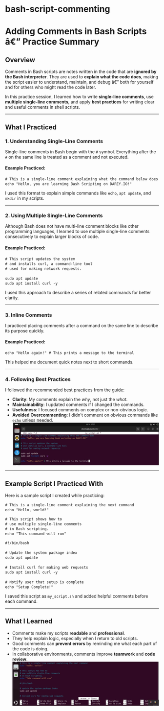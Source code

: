 # bash-script-commenting


# Adding Comments in Bash Scripts â€” Practice Summary

## Overview
Comments in Bash scripts are notes written in the code that are **ignored by the Bash interpreter**. They are used to **explain what the code does**, making the script easier to understand, maintain, and debug â€” both for yourself and for others who might read the code later.

In this practice session, I learned how to write **single-line comments**, use **multiple single-line comments**, and apply **best practices** for writing clear and useful comments in shell scripts.

---

## What I Practiced

### 1. **Understanding Single-Line Comments**
Single-line comments in Bash begin with the `#` symbol. Everything after the `#` on the same line is treated as a comment and not executed.

#### Example Practiced:
```
# This is a single-line comment explaining what the command below does
echo "Hello, you are learning Bash Scripting on DAREY.IO!"
```

I used this format to explain simple commands like `echo`, `apt update`, and `mkdir` in my scripts.

---

### 2. **Using Multiple Single-Line Comments**
Although Bash does not have multi-line comment blocks like other programming languages, I learned to use multiple single-line comments consecutively to explain larger blocks of code.

#### Example Practiced:
```
# This script updates the system
# and installs curl, a command-line tool
# used for making network requests.

sudo apt update
sudo apt install curl -y
```

I used this approach to describe a series of related commands for better clarity.

---

### 3. **Inline Comments**
I practiced placing comments after a command on the same line to describe its purpose quickly.

####  Example Practiced:
```
echo "Hello again!" # This prints a message to the terminal
```

This helped me document quick notes next to short commands.

---

### 4. **Following Best Practices**
I followed the recommended best practices from the guide:
- **Clarity**: My comments explain the *why*, not just the *what*.
- **Maintainability**: I updated comments if I changed the commands.
- **Usefulness**: I focused comments on complex or non-obvious logic.
- **Avoided Overcommenting**: I didn't comment on obvious commands like `echo` unless needed.
  ![](https://github.com/adaezeokoduwa/bash-script-commenting/blob/main/imgs/COMMENT1.jpg?raw=true)

---

## Example Script I Practiced With

Here is a sample script I created while practicing:
```
# This is a single-line comment explaining the next command
echo "Hello, world!"
```

```
# This script shows how to
# use multiple single-line comments
# in Bash scripting.
echo "This command will run"
```


```
#!/bin/bash

# Update the system package index
sudo apt update

# Install curl for making web requests
sudo apt install curl -y

# Notify user that setup is complete
echo "Setup Complete!"

```

I saved this script as `my_script.sh` and added helpful comments before each command.

---

## What I Learned
- Comments make my scripts **readable** and **professional**.
- They help explain logic, especially when I return to old scripts.
- Good comments can **prevent errors** by reminding me what each part of the code is doing.
- In collaborative environments, comments improve **teamwork** and **code review**.
![](https://github.com/adaezeokoduwa/bash-script-commenting/blob/main/imgs/COMMENT2.jpg?raw=true)
